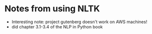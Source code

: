 # Notes from using NLTK

+ Interesting note: project gutenberg doesn't work on AWS machines!
+ did chapter 3.1-3.4 of the NLP in Python book
